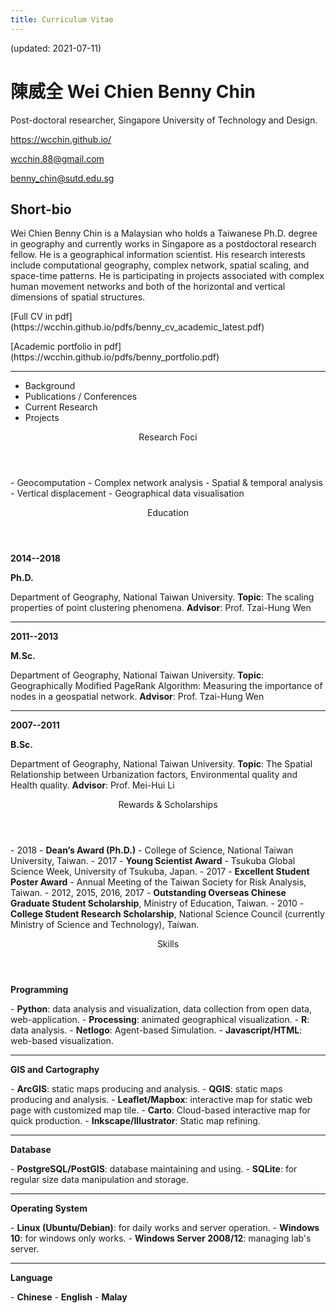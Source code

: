 ```yaml
---
title: Curriculum Vitae
---
```


<p class="has-text-right">(updated: 2021-07-11)</p>

# 陳威全  Wei Chien Benny Chin
Post-doctoral researcher, Singapore University of Technology and Design. 
<div class="level">
	<p class="level-item has-text-centered"><a href="https://wcchin.github.io/" target="_blank">https://wcchin.github.io/</a></p>
	<p class="level-item has-text-centered"><a href="mailto:wcchin.88@gmail.com"><span class="typcn typcn-social-at-circular"></span>wcchin.88@gmail.com</a></p>
	<p class="level-item has-text-centered"><a href="mailto:benny_chin@sutd.edu.sg"><span class="typcn typcn-social-at-circular"></span>benny_chin@sutd.edu.sg</a></p>
</div>

## Short-bio
Wei Chien Benny Chin is a Malaysian who holds a Taiwanese Ph.D. degree in geography and currently works in Singapore as a postdoctoral research fellow. He is a geographical information scientist. His research interests include computational geography, complex network, spatial scaling, and space-time patterns. He is participating in projects associated with complex human movement networks and both of the horizontal and vertical dimensions of spatial structures.

<div class="level">
	<p class="level-item has-text-centered">[Full CV in pdf](https://wcchin.github.io/pdfs/benny_cv_academic_latest.pdf)</p>
	<p class="level-item has-text-centered">[Academic portfolio in pdf](https://wcchin.github.io/pdfs/benny_portfolio.pdf)</p>
</div>

-----

<div class="tabs is-boxed is-fullwidth is-size-5">
  <ul>
    <li class="tablink is-active"><a onclick="openTab(event, 'Education')"><span class="typcn typcn-mortar-board"></i></span>Background</a></li>
    <li class="tablink"><a onclick="openTab(event, 'Publications')"><span class="typcn typcn-pen"></span>Publications / Conferences</a></li>
    <li class="tablink"><a onclick="openTab(event, 'Research')"><span class="typcn typcn-chart-line"></span>Current Research</a></li>
    <li class="tablink"><a onclick="openTab(event, 'Projects')"><span class="typcn typcn-spanner"></span>Projects</a></li>
    <!--<li class="tablink"><a onclick="openTab(event, 'Foci')"><span class="typcn typcn-social-github"></span>Research Foci</a></li>-->
  </ul>
</div>


<div class="block">

<!-- Tab content -->
<div id="Education" class="box tabcontent active" style="display:block">
	<div class="card">
		<header class="card-header">
			<p class="card-header-title is-size-3">Research Foci</p>
		</header>
		<div class="card-content">
			<div class="content">
				- Geocomputation
				- Complex network analysis
				- Spatial & temporal analysis
				- Vertical displacement
				- Geographical data visualisation
			</div>
		</div>
	</div>
  <div class="card">
		<header class="card-header">
			<p class="card-header-title is-size-3">Education</p>
		</header>
		<div class="card-content">
			<div class="level"><p class="level-item has-text-centered"><strong>2014--2018</strong></p><p class="level-item has-text-centered"><strong>Ph.D.</strong></p></div>
			<div class="content">
				Department of Geography, National Taiwan University.
				<strong>Topic</strong>: The scaling properties of point clustering phenomena. 
				<strong>Advisor</strong>: Prof. Tzai-Hung Wen
			</div>
			<hr>
		</div>
		<div class="card-content">
			<div class="level"><p class="level-item has-text-centered"><strong>2011--2013</strong></p><p class="level-item has-text-centered"><strong>M.Sc.</strong></p></div>
			<div class="content">
				Department of Geography, National Taiwan University.
				<strong>Topic</strong>: Geographically Modified PageRank Algorithm: Measuring the importance of nodes in a geospatial network. 
				<strong>Advisor</strong>: Prof. Tzai-Hung Wen
			</div>
			<hr>
		</div>
		<div class="card-content">
			<div class="level"><p class="level-item has-text-centered"><strong>2007--2011</strong></p><p class="level-item has-text-centered"><strong>B.Sc.</strong></p></div>
			<div class="content">
				Department of Geography, National Taiwan University.
				<strong>Topic</strong>: The Spatial Relationship between Urbanization factors, Environmental quality and Health quality. 
				<strong>Advisor</strong>: Prof. Mei-Hui Li
			</div>
		</div>
	</div>
	<div class="card">
		<header class="card-header">
			<p class="card-header-title is-size-3">Rewards & Scholarships</p>
		</header>
		<div class="card-content">
			<div class="content">
				- 2018 - <strong>Dean’s Award (Ph.D.)</strong> - College of Science, National Taiwan University, Taiwan.
				- 2017 - <strong>Young Scientist Award</strong> - Tsukuba Global Science Week, University of Tsukuba, Japan.
				- 2017 - <strong>Excellent Student Poster Award</strong> - Annual Meeting of the Taiwan Society for Risk Analysis, Taiwan.
				- 2012, 2015, 2016, 2017 - <strong>Outstanding Overseas Chinese Graduate Student Scholarship</strong>, Ministry of Education, Taiwan.
				- 2010 - <strong>College Student Research Scholarship</strong>, National Science Council (currently Ministry of Science and Technology), Taiwan. 
			</div>
		</div>
	</div>
	<div class="card">
		<header class="card-header">
			<p class="card-header-title is-size-3">Skills</p>
		</header>
		<div class="card-content">
			<div class="level">
				<p class="level-item has-text-centered is-size-5"><strong>Programming</strong></p>
			</div>
			<div class="content">
				- <strong>Python</strong>: data analysis and visualization, data collection from open data, web-application.
				- <strong>Processing</strong>: animated geographical visualization.
				- <strong>R</strong>: data analysis.
				- <strong>Netlogo</strong>: Agent-based Simulation.
				- <strong>Javascript/HTML</strong>: web-based visualization.
			</div>
			<hr>
			<div class="level">
				<p class="level-item has-text-centered is-size-5"><strong>GIS and Cartography</strong></p>
			</div>
			<div class="content">
				- <strong>ArcGIS</strong>: static maps producing and analysis.
				- <strong>QGIS</strong>: static maps producing and analysis.
				- <strong>Leaflet/Mapbox</strong>: interactive map for static web page with customized map tile.
				- <strong>Carto</strong>: Cloud-based interactive map for quick production.
				- <strong>Inkscape/Illustrator</strong>: Static map refining.
			</div>
			<hr>
			<div class="level">
				<p class="level-item has-text-centered is-size-5"><strong>Database</strong></p>
			</div>
			<div class="content">
				- <strong>PostgreSQL/PostGIS</strong>: database maintaining and using.
				- <strong>SQLite</strong>: for regular size data manipulation and storage.
			</div>
			<hr>
			<div class="level">
				<p class="level-item has-text-centered is-size-5"><strong>Operating System</strong></p>
			</div>
			<div class="content">
				- <strong>Linux (Ubuntu/Debian)</strong>: for daily works and server operation.
				- <strong>Windows 10</strong>: for windows only works.
				- <strong>Windows Server 2008/12</strong>: managing lab's server.
			</div>
			<hr>
			<div class="level">
				<p class="level-item has-text-centered is-size-5"><strong>Language</strong></p>
			</div>
			<div class="content">
				- <strong>Chinese</strong>
				- <strong>English</strong>
				- <strong>Malay</strong>
			</div>
		</div>
	</div>
</div>


<div id="Publications" class="box tabcontent" style="display:none">
	<div class="card">
		<header class="card-header">
			<p class="card-header-title is-size-3">Publications</p>
		</header>
		<div class="card-content">
			<div class="level"><p class="level-item has-text-centered is-size-6"><strong>2021</strong></p></div>
			<div class="content">
				<p class="is-size-5"><strong>Book chapter</strong></p>
				Yan, Yingwei, **Chin, W. C. B.**, Leong, C.-H., Wang, Y.-C., Feng, C.-C. (2021, in press) **Emotional response through COVID-19 in Singapore**. In S.-L. Shaw, D. Sui (eds.), *Mapping COVID-19 in Space and Time*, part of *Human Dynamics in Smart Cities* book series. Springer: Switzerland. DOI (book): [10.1007/978-3-030-72808-3](https://doi.org/10.1007/978-3-030-72808-3).
				Leong, C.-H., **Chin, W. C. B.**, Feng, C.-C., Wang, Y.-C. (2021, in press) **A socio-ecological perspective on COVID-19 spatiotemporal integrated vulnerability in Singapore**. In S.-L. Shaw, D. Sui (eds.), *Mapping COVID-19 in Space and Time*, part of *Human Dynamics in Smart Cities* book series. Springer: Switzerland. DOI (book): [10.1007/978-3-030-72808-3](https://doi.org/10.1007/978-3-030-72808-3).
			<hr style="width:70%;color:gray;border-top:1px dashed;margin:auto;">
			</div>
			<div class="level"><p class="level-item has-text-centered is-size-6"><strong>2020</strong></p></div>
			<div class="content">
				<p class="is-size-5"><strong>Journal article</strong></p>
				Manivannan, A., **Chin, W. C. B.**, Barrat, A., and Bouffanais, R. (2020) **On the Challenges and Potential of Using Barometric Sensors to Track Human Activity**. *Sensors* 20(23): 6786. DOI: [10.3390/s20236786](https://doi.org/10.3390/s20236786).  
				**Chin, W. C. B.**, & Bouffanais, R. (2020) **Spatial super-spreaders and super-susceptibles in human movement networks**. *Scientific Reports* 10: 18642. DOI: [10.1038/s41598-020-75697-z](https://doi.org/10.1038/s41598-020-75697-z).  
				Huang, C. Y., **Chin, W. C. B.** (2020) **Distinguishing arc types to understand complex network strength structures and hierarchical connectivity patterns**. *IEEE Access* 8: 71021-71040. DOI: [10.1109/ACCESS.2020.2986017](https://doi.org/10.1109/ACCESS.2020.2986017).  
			<hr style="width:70%;color:gray;border-top:1px dashed;margin:auto;">
			</div>
			<div class="level"><p class="level-item has-text-centered is-size-6"><strong>2019</strong></p></div>
			<div class="content">
				<p class="is-size-5"><strong>Journal article</strong></p>
				Huang, C. Y., **Chin, W. C. B.**, Fu, Y. H., & Tsai, Y. S. (2019) **Beyond Bond Links in Complex Networks: Local Bridges, Global Bridges and Silk Links**. *Physica A: Statistical Mechanics and its Applications*  DOI: [10.1016/j.physa.2019.04.263](https://doi.org/10.1016/j.physa.2019.04.263).  
				Huang, C. Y., **Chin, W. C. B.**, Wen, T. H., Fu, Y. H., & Tsai, Y. S. (2019) **EpiRank: Modeling Bidirectional Disease Spread in Asymmetric Commuting Networks**. *Scientific Reports* 9: 5415. DOI: [10.1038/s41598-019-41719-8](https://doi.org/10.1038/s41598-019-41719-8).  
			<hr style="width:70%;color:gray;border-top:1px dashed;margin:auto;">
			</div>
			<div class="level"><p class="level-item has-text-centered is-size-6"><strong>2018</strong></p></div>
			<div class="content"> 
				<p class="is-size-5"><strong>Ph.D. Dissertation</strong></p>
				Chin, W. C. B. (2018) The scaling properties of point clustering phenomena. Department of Geography, National Taiwan University. Dean's Award (Ph.D.), College of Science, National Taiwan University. DOI: [10.6342/NTU201802404](https://doi.org/10.6342/NTU201802404).
			<hr style="width:70%;color:gray;border-top:1px dashed;margin:auto;">
			</div>
			<div class="level"><p class="level-item has-text-centered is-size-6"><strong>2017</strong></p></div>
			<div class="content"> 
				<p class="is-size-5"><strong>Journal article</strong></p>
				**Chin, W. C. B.**, Wen, T. H., Sabel, C. E., & Wang, I. H. (2017) **A geo-computational algorithm for exploring the structure of diffusion progression in time and space**. *Scientific Reports* 7: 12565. DOI: [10.1038/s41598-017-12852-z](https://doi.org/10.1038/s41598-017-12852-z).
				Wen, T. H., **Chin, W. C. B.**, & Lai, P. C. (2017) **Understanding the topological characteristics and flow complexity of urban traffic congestion**. *Physica A: Statistical Mechanics and its Applications* 473: 166-177. DOI: [10.1016/j.physa.2017.01.035](https://doi.org/10.1016/j.physa.2017.01.035).
			<hr style="width:70%;color:gray;border-top:1px dashed;margin:auto;">
			</div>
			<div class="level"><p class="level-item has-text-centered is-size-6"><strong>2016</strong></p></div>
			<div class="content"> 
				<p class="is-size-5"><strong>Journal article</strong></p>
				Wen, T. H., Tsai, C. T., & **Chin, W. C. B.** (2016). **Evaluating the role of disease importation in the spatiotemporal transmission of indigenous dengue outbreak**. *Applied Geography* 76: 137-146. DOI: [10.1016/j.apgeog.2016.09.020](https://doi.org/10.1016/j.apgeog.2016.09.020).
				<p class="is-size-5"><strong>Book chapter</strong></p>
				Wen, T. H., **Chin, W. C. B.**, & Lai, P. C. (2016). **Link structure analysis of urban street networks for delineating traffic impact areas**. In M. Nemiche, M. Essaaidi (eds.), *Advances in Complex Societal, Environmental and Engineered Systems*, part of *Nonlinear Systems and Complexity 18* book series. Part 2: 203-220. Springer: Switzerland. DOI: [10.1007/978-3-319-46164-9_10](https://doi.org/10.1007/978-3-319-46164-9_10), ISBN: 978-3-319-46164-9. 
				<p class="is-size-5"><strong>TSSCI journal article</strong></p>
				郭年真，林民浩，陳威全，溫在弘 (2016)。剖析台灣民眾的就醫流動：利用引力模式評估就醫距離與醫療資源分布的影響。*台灣衛誌* 35(2)：136-151。DOI: 10.6288/TJPH201635104086.   (eng. info) Lin, M. H., Kuo, R. N., Chin, W. C. B., & Wen, T. H. (2015). **Profiling the patient flow for seeking healthcare in Taiwan: using gravity modeling to investigate the influences of travel distance and healthcare resources**. *Taiwan Journal of Public Health* 35(2): 136-151. DOI:[10.6288/TJPH201635104086](https://doi.org/10.6288/TJPH201635104086).  
			<hr style="width:70%;color:gray;border-top:1px dashed;margin:auto;">
			</div>
			<div class="level"><p class="level-item has-text-centered is-size-6"><strong>2015</strong></p></div>
			<div class="content"> 
				<p class="is-size-5"><strong>Journal article</strong></p>
				**Chin, W. C. B.**, & Wen, T. H. (2015). **Geographically Modified PageRank Algorithms: Identifying the Spatial Concentration of Human Movement in a Geospatial Network**. *PLoS ONE* 10(10): e0139509. DOI: [10.1371/journal.pone.0139509](https://doi.org/10.1371/journal.pone.0139509).
				Wen, T. H., & **Chin, W. C. B.** (2015). **Incorporation of Spatial Interactions in Location Networks to Identify Critical Geo-Referenced Routes for Assessing Disease Control Measures on a Large-Scale Campus**. *International journal of environmental research and public health* 12(4): 4170-4184.  DOI: [10.3390/ijerph120404170](https://doi.org/10.3390/ijerph120404170).
			<hr style="width:70%;color:gray;border-top:1px dashed;margin:auto;">
			</div>
			<div class="level"><p class="level-item has-text-centered is-size-6"><strong>2014</strong></p></div>
			<div class="content"> 
				<p class="is-size-5"><strong>Journal article</strong></p>
				Lee, J., Lay, J. G., **Chin, W. C. B.**, Chi, Y. L., & Hsueh, Y. H. (2014). **An Experiment to Model Spatial Diffusion Process with Nearest Neighbor Analysis and Regression Estimation**. *International Journal of Applied Geospatial Research* 5(1), 1-15. DOI: [10.4018/ijagr.2014010101](https:doi.org/10.4018/ijagr.2014010101).
			<hr style="width:70%;color:gray;border-top:1px dashed;margin:auto;">
			</div>
		</div>
	</div>
	<div class="card">
		<header class="card-header">
			<p class="card-header-title is-size-3">Conferences</p>
		</header>
		<div class="card-content">
			<div class="content">
				- 2020 - Identification of super-spreaders and super-susceptibles locations from directed and weighted human movement networks for disease control and prevention, in **Conference on Complex Systems 2020**, Online.
				  Link: [https://doi.org/10.5281/zenodo.4419178](https://doi.org/10.5281/zenodo.4419178)
				- 2018 - Delineating communities of cities in space and times, in **18th Chinese Cartography Academic Conference**, Taipei, Taiwan.
				- 2017 - Lifestyle of a city: An urban life footprint analysis using Twitter data in Tokyo, in **TGSW 2017**, Tsukuba, Japan. **Young Scientist Award**
					Link: [http://bit.ly/tgsw17_lifestyleofcity](http://bit.ly/tgsw17_lifestyleofcity) 
				- 2017 - Exploring space-time diffusion process of Dengue Fever in Kaohsiung City, Taiwan, in **7th Asian Seminar in Regional Science**, Taipei, Taiwan.
					Link: [http://bit.ly/asrs2017chin](http://bit.ly/asrs2017chin)  
				- 2017 - Applying space-time information to explore disease processes: The dynamic patterns of Dengue Fever in Kaohsiung City, 1998-2015. Poster session in **Annual Meeting of the SRA‐Taiwan 2017**, Taichung, Taiwan. **Excellent Student Poster Award**
					Link: [https://wcchin.github.io/pdfs/poster_tsra_2017.pdf](https://wcchin.github.io/pdfs/poster_tsra_2017.pdf)  
				- 2016 - Profiling topological characteristics of street network to identify urban traffic congestion, in **15th Conference for Global Spatial Data Infrastructure Association (GSDI)**, Taipei, Taiwan.
					Link: [http://bit.ly/gsdi2016chin](http://bit.ly/gsdi2016chin)  
				- 2016 - 從路段的連接性與流率分析城市內街道的流量以探討城市交通擁塞問題，**發展研究年會**，臺北，臺灣。Understanding urban traffic congestion by analyzing the link structure and the vehicle flows of urban street network, in **8th Conference on Development Studies**, Taipei, Taiwan.
					Link: [http://bit.ly/acds2016chin](http://bit.ly/acds2016chin)  
				- 2016 - Link structure analysis of urban road networks for identifying traffic impact areas, in **NetSci 2016**, Seoul, South Korea.
					Link: [http://bit.ly/netsci2016benny](http://bit.ly/netsci2016benny)  
				- 2015 - A Web-based Framework for Monitoring Spatial-temporal Clustering of Epidemics in Taiwan, in **FOSS4G 2015**, Seoul, South Korea.
					Link: [http://bit.ly/foss4g2015chin](http://bit.ly/foss4g2015chin)  
				- 2014 - 考量地理特性的 PageRank 演算法： 評估地理網絡節點之重要性， **中國地理學會年會**，臺北，臺灣。 Geographically modified PageRank algorithms: Measuring the importance of nodes in a geospatial network, in **Annual Meeting of The Geography Society of China located in Taipei**, Taipei, Taiwan.
					Link: [http://bit.ly/gprGEOGSOC2014](http://bit.ly/gprGEOGSOC2014)  
				- 2013 - Geographically modified PageRank Algorithm: Measuring the importance of nodes in a geospatial network, in **AAG Annual Meeting 2013**, Los Angeles, USA.
					Link: [http://bit.ly/gprAAG2013](http://bit.ly/gprAAG2013)  
				- 2012 - 整合PageRank與空間互動模型於網絡都市的拓樸動態分析，**中國地理學會年會**，臺北，臺灣。 Integration of PageRank and spatial interaction modeling to analyze topological dynamics of networked cities, in **Annual Meeting of The Geography Society of China located in Taipei**, Taipei, Taiwan.
					Link: [http://bit.ly/cityPR2012](http://bit.ly/cityPR2012)  
			</div>
		</div>
	</div>
	
	<div class="card">
		<header class="card-header">
			<p class="card-header-title is-size-3">Manuscript in preparation/Ongoing study</p>
		</header>
		<div class="card-content">
			<div class="content">
				- Human movement in Kampung Admiralty, Singapore (writing manuscript)
				- Spatial scaling patterns of points distribution (writing manuscript)
				- Fractal skylines series (in progress)
				- Vertical displacement activities series (1 submitted, 1 in progress)
			</div>
		</div>
	</div>
</div>


<div id="Research" class="box tabcontent" style="display:none">
	<div class="card">
		<header class="card-header">
			<p class="card-header-title is-size-3">Current Projects</p>
		</header>
		<div class="card-content">
			<div class="content">
			</div>
		</div>
	</div>
	<div class="card">
		<header class="card-header">
			<p class="card-header-title is-size-3">Participate</p>
		</header>
		<div class="card-content">
			<div class="content">
			</div>
		</div>
	</div>
</div>


<div id="Projects" class="box tabcontent" style="display:none">
	<div class="card">
		<header class="card-header">
			<p class="card-header-title is-size-3">Personal Open Source Projects</p>
		</header>
		<div class="card-content">
			<div class="content">
				<p class="is-size-4"><strong>Analysis algorithms</strong></p>
				- <strong>Geographical PageRank (GPR)</strong> Description: A python package that provide functions of algorithms for measuring concentration distribution in a spatial network. Repository: [bitbucket.org/wcchin/gpras](https://bitbucket.org/wcchin/gpras)
				- <strong>Flow-based PageRank (FBPR)</strong> Description: A python package that run an algorithm that calibrate the weight and PR score to meet the flow. Repository: [bitbucket.org/wcchin/fbpr](https://bitbucket.org/wcchin/fbpr)
				- <strong>TaPiTaS (tapitas)</strong> Description: A data exploration and visualization algorithm for understanding diffusion process. Repository: [bitbucket.org/wcchin/tapitas](https://bitbucket.org/wcchin/tapitas)
				- <strong>Hierarchical Edge Type Analysis (HETA)</strong> Description: An algorithm for evaluating the strength of undirected edges. Repository: [github.com/wcchin/HETA](https://github.com/wcchin/HETA)
				- <strong>Hierarchical Arc Type Analysis (HATA)</strong> Description: An algorithm for evaluating the strength of directed arcs. Repository: [github.com/wcchin/HATA](https://github.com/wcchin/HATA)
				<p class="is-size-4"><strong>Map & data</strong></p>
				- <strong>Taiwan Geographic Open Data (TGOD)</strong> Description: A python package that wrap some of the Taiwan open data real-time api, and some static map layers files inside the package, that can be called through some functions and get the data in dataframe  or geodataframe format. Repository: [github.com/wcchin/tgod](https://github.com/wcchin/tgod)
				- <strong>Vector MAP ProducER (vmapper)</strong> Description: A simple python library for creating SVG map in python. Repository: [github.com/wcchin/vmapper](https://github.com/wcchin/vmapper)
				- <strong>ColouringMap (colouringmap)</strong> Description: A convenient mapping tool for generating categories and colors for making choropleth map from geopandas gdf. Repository: [github.com/wcchin/colouringmap](https://github.com/wcchin/colouringmap)
				<p class="is-size-4"><strong>Tools</strong></p>
				- <strong>Carlae (carlae)</strong> Description: A python package that generate single page website for github projects from a simple markdown file. Repository: [github.com/wcchin/carlae](https://github.com/wcchin/carlae)
				- <strong>PyReveal (pyreveal)</strong> Description: a python package that generate slides using markdown and reveal.js. Repository: [github.com/wcchin/pyreveal](https://github.com/wcchin/pyreveal)
			</div>
		</div>
	</div>
	<div class="card">
		<header class="card-header">
			<p class="card-header-title is-size-3">Laboratory Project</p>
		</header>
		<div class="card-content">
			<div class="content">
				<p class="is-size-4"><strong>Person in-charge</strong></p>
				- An Urban Environmental Sensing Infrastructure with Crowdsourcing and Spatial Big Data for Early Warning of Critical Conditions: A Space-Time Multi-layered Urban Mobility Model for Assessing Transmission Risk of Infectious Disease. Funded by Ministry of Science and Technology (MOST) of Taiwan. 3 years project (2015-2018).
				- A Production Model for Developing Geographic Network Analysis Module. Funded by Ministry of Science and Technology (MOST) of Taiwan. 1 year project (2015).  
			</div>
			<div class="content">
				<p class="is-size-4"><strong>Participate</strong></p>
				- A Framework for High Spatial and Temporal Resolution Geodemographic Segmentation. Funded by Ministry of Science and Technology (MOST) of Taiwan. 3 years project (2016-2019). Task: proposal writing.
				- Incorporating the Seasonal Incidence into Detecting Spatial-Temporal Thresholds of Food-borne Disease Outbreaks for the Epidemic Early Warning System. Funded by Taiwan Centers for Disease Control (CDC). 3 years project (2015-2017). Task: leading a sub-project.
				- Integration of Geographic Information with Social Network Analysis to Establish a Geospatial Model for Predicting Tuberculosis (TB) Contacts with Latent Infection and Developing Active Disease. Funded by Ministry of Science and Technology (MOST) of Taiwan. 3 years project (2014-2016). Task: proposal writing.
			</div>
		</div>
	</div>
</div>

<!--<div id="Foci" class="box tabcontent" style="display:none">
</div>-->

</div><!-- block -->





